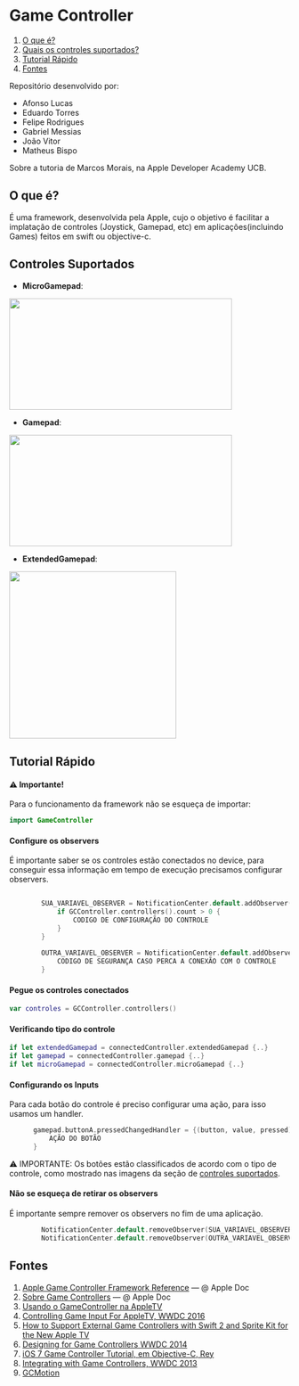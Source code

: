 # Game Controller

1. [O que é?](#introduction)
2. [Quais os controles suportados?](#controls)
4. [Tutorial Rápido](#tutorial)
5. [Fontes](#fontes)

Repositório desenvolvido por:
* Afonso Lucas
* Eduardo Torres
* Felipe Rodrigues
* Gabriel Messias
* João Vitor
* Matheus Bispo

Sobre a tutoria de Marcos Morais, na Apple Developer Academy UCB.

## O que é?<a name="introduction"></a>

É uma framework, desenvolvida pela Apple, cujo o objetivo é facilitar a implatação de controles (Joystick, Gamepad, etc) em aplicações(incluindo Games) feitos em swift ou objective-c.

## Controles Suportados <a name="controls"></a>

- **MicroGamepad**: 

<img src="http://christophersharpe.com/wp-content/uploads/2015/11/remote-and-interaction-remote-diagram_2x.png" width="400" height="200">

- **Gamepad**:

<img src="https://docs-assets.developer.apple.com/published/0ad54e429b/featuresHIDGameControllerStandardFormFittingSample_2x_8be6fc5b-c612-44c8-bfaa-5d90c27f3865.png" width="400" height="200">

- **ExtendedGamepad**:

<img src="https://docs-assets.developer.apple.com/published/f73ea162f0/featuresHIDGameControllerExtendedNonFormFittingSample_2x_d94fb0b8-6cfc-4095-bfdd-3403b15445bb.png" width="300" height="300">

## Tutorial Rápido <a name="tutorial"></a>

#### ⚠️ Importante!

Para o funcionamento da framework não se esqueça de importar:
```swift
import GameController
```

#### Configure os observers
É importante saber se os controles estão conectados no device, para conseguir essa informação em tempo de execução precisamos configurar observers.

```swift

        SUA_VARIAVEL_OBSERVER = NotificationCenter.default.addObserver(forName: NSNotification.Name.GCControllerDidConnect, object: nil, queue: .main) { (notification) in
            if GCController.controllers().count > 0 {
                CODIGO DE CONFIGURAÇÃO DO CONTROLE
            }
        }
        
        OUTRA_VARIAVEL_OBSERVER = NotificationCenter.default.addObserver(forName: NSNotification.Name.GCControllerDidDisconnect, object: nil, queue: .main) { (notification) in
            CODIGO DE SEGURANÇA CASO PERCA A CONEXÃO COM O CONTROLE
        }

```

#### Pegue os controles conectados

```swift
var controles = GCController.controllers()
```

#### Verificando tipo do controle

```swift
if let extendedGamepad = connectedController.extendedGamepad {..}
if let gamepad = connectedController.gamepad {..}
if let microGamepad = connectedController.microGamepad {..}
```

#### Configurando os Inputs

Para cada botão do controle é preciso configurar uma ação, para isso usamos um handler.

```swift
      gamepad.buttonA.pressedChangedHandler = {(button, value, pressed) in
          AÇÃO DO BOTÃO
      }
```

⚠️ IMPORTANTE: Os botões estão classificados de acordo com o tipo de controle, como mostrado nas imagens da seção de [controles suportados](#controls).

#### Não se esqueça de retirar os observers

É importante sempre remover os observers no fim de uma aplicação.
```swift
        NotificationCenter.default.removeObserver(SUA_VARIAVEL_OBSERVER)
        NotificationCenter.default.removeObserver(OUTRA_VARIAVEL_OBSERVER)
```


## Fontes <a name="fontes"></a>


1. [Apple Game Controller Framework Reference](https://developer.apple.com/documentation/gamecontroller) — @ Apple Doc
2. [Sobre Game Controllers](https://developer.apple.com/library/content/documentation/ServicesDiscovery/Conceptual/GameControllerPG/Introduction/Introduction.html#//apple_ref/doc/uid/TP40013276) — @ Apple Doc
3. [Usando o GameController na AppleTV](https://www.bignerdranch.com/blog/tvos-games-part-1-using-the-game-controller-framework/)
4. [Controlling Game Input For AppleTV, WWDC 2016](https://developer.apple.com/videos/play/wwdc2016/607/)
5. [How to Support External Game Controllers with Swift 2 and Sprite Kit for the New Apple TV](https://cartoonsmart.com/how-to-support-external-game-controllers-with-swift-2-and-sprite-kit-for-the-new-apple-tv/)
6. [Designing for Game Controllers WWDC 2014](https://developer.apple.com/videos/play/wwdc2014/611/)
7. [iOS 7 Game Controller Tutorial, em Objective-C, Rey](https://www.raywenderlich.com/66532/ios-7-game-controller-tutorial)
8. [Integrating with Game Controllers, WWDC 2013](https://developer.apple.com/videos/play/wwdc2013/501/)
9. [GCMotion](https://developer.apple.com/documentation/gamecontroller/gcmotion)
